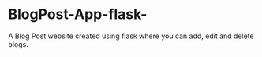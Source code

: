 # BlogPost-App-flask-
A Blog Post website created using flask where you can add, edit and delete blogs.
